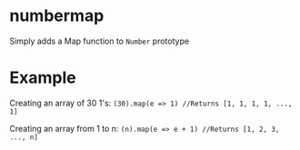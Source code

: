 # numbermap

Simply adds a Map function to `Number` prototype

# Example

Creating an array of 30 1's:
`(30).map(e => 1)
//Returns [1, 1, 1, 1, ..., 1]`

Creating an array from 1 to n:
`(n).map(e => e + 1)
//Returns [1, 2, 3, ..., n]`
